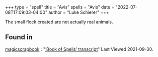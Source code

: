 +++
type = "spell"
title = "Avis"
spells = "Avis"
date = "2022-07-08T17:09:03-04:00"
author = "Luke Schierer"
+++

The small flock created are not actually real animals.

## Found in

[magicscrapbook](https://magicscrapbook.tumblr.com/)
:   "[‘Book of Spells’ transcript](https://magicscrapbook.tumblr.com/post/162085200042/book-of-spells-transcript)"
    Last Viewed 2021-09-30.
